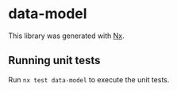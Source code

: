 # data-model

This library was generated with [Nx](https://nx.dev).

## Running unit tests

Run `nx test data-model` to execute the unit tests.
